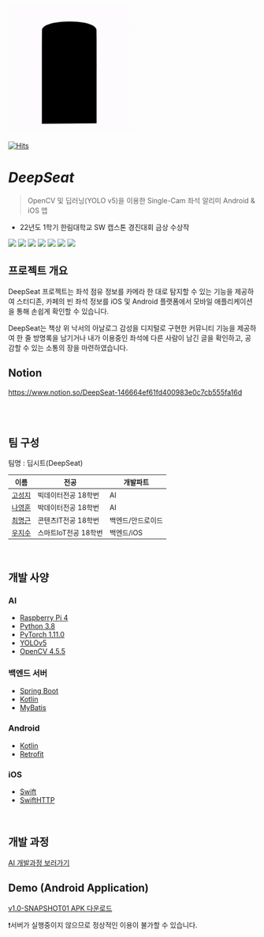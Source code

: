 

<img src="res/deepseat_cover_icon.gif" width="256" height="256">

[![Hits](https://hits.seeyoufarm.com/api/count/incr/badge.svg?url=https%3A%2F%2Fgithub.com%2Fseongjiko%2FDeepSeat_project&count_bg=%2366D90F&title_bg=%23000000&icon=seat.svg&icon_color=%23FF0000&title=hits&edge_flat=false)](https://hits.seeyoufarm.com)

# *DeepSeat*
> OpenCV 및 딥러닝(YOLO v5)을 이용한 Single-Cam 좌석 알리미 Android & iOS 앱
- 22년도 1학기 한림대학교 SW 캡스톤 경진대회 금상 수상작
<img src="https://img.shields.io/badge/Kotlin-7F52FF?style=flat&logo=Kotlin&logoColor=white" />
<img src="https://img.shields.io/badge/Swift-FA7343?style=flat&logo=Swift&logoColor=white" />
<img src="https://img.shields.io/badge/Python-0d47a1?style=flat&logo=Python&logoColor=yellow" />
<img src="https://img.shields.io/badge/Android-3DDC84?style=flat&logo=Android&logoColor=white" />
<img src="https://img.shields.io/badge/iOS-000000?style=flat&logo=iOS&logoColor=white" />
<img src="https://img.shields.io/badge/Spring-8bc34a?style=flat&logo=Spring&logoColor=white" />
<img src="https://img.shields.io/badge/MariaDB-1a237e?style=flat&logo=MariaDB&logoColor=white" />

<br>

## 프로젝트 개요

DeepSeat 프로젝트는 좌석 점유 정보를 카메라 한 대로 탐지할 수 있는 기능을 제공하여 스터디존, 카페의 빈 좌석 정보를 iOS 및 Android 플랫폼에서 모바일 애플리케이션을 통해 손쉽게 확인할 수 있습니다.

DeepSeat는 책상 위 낙서의 아날로그 감성을 디지털로 구현한 커뮤니티 기능을 제공하여 한 줄 방명록을 남기거나 내가 이용중인 좌석에 다른 사람이 남긴 글을 확인하고, 공감할 수 있는 소통의 장을 마련하였습니다.

## Notion

https://www.notion.so/DeepSeat-146664ef61fd400983e0c7cb555fa16d

<br>

<br>

## 팀 구성

팀명 : 딥시트(DeepSeat)

|이름|전공|개발파트|
|---|---|------|
|[고성지](https://github.com/seongjiko)|빅데이터전공 18학번|AI|
|[나영훈](https://github.com/younghoonNa)|박데이터전공 18학번|AI|
|[최명근](https://mgchoi.com)|콘텐츠IT전공 18학번|백엔드/안드로이드|
|[우지수](https://github.com/wjs0414)|스마트IoT전공 18학번|백엔드/iOS|

<br>

## 개발 사양

### AI

- [Raspberry Pi 4](https://www.raspberrypi.com)
- [Python 3.8](https://www.python.org)
- [PyTorch 1.11.0](https://pytorch.org)
- [YOLOv5](https://github.com/ultralytics/yolov5)
- [OpenCV 4.5.5](https://opencv.org)

### 백엔드 서버

- [Spring Boot](https://spring.io/projects/spring-boot)
- [Kotlin](http://kotlinlang.org)
- [MyBatis](https://blog.mybatis.org)

### Android

- [Kotlin](http://kotlinlang.org)
- [Retrofit](https://square.github.io/retrofit/)

### iOS

- [Swift](https://developer.apple.com/kr/swift/)
- [SwiftHTTP](https://github.com/daltoniam/SwiftHTTP)

<br>

## 개발 과정

[AI 개발과정 보러가기](https://github.com/seongjiko/DeepSeat_project/blob/master/src/ai/README.md)


## Demo (Android Application)

[v1.0-SNAPSHOT01 APK 다운로드](https://github.com/seongjiko/DeepSeat_project/releases/tag/v1.0-SNAPSHOT01)

❗서버가 실행중이지 않으므로 정상적인 이용이 불가할 수 있습니다.

